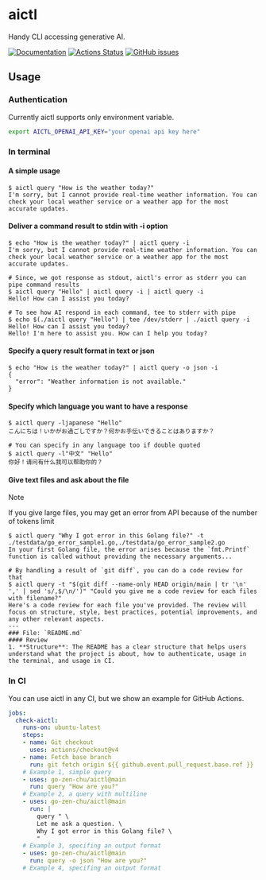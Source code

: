 # aictl

Handy CLI accessing generative AI.

[![Documentation](https://pkg.go.dev/badge/github.com/go-zen-chu/golang-template)](http://pkg.go.dev/github.com/go-zen-chu/golang-template)
[![Actions Status](https://github.com/go-zen-chu/golang-template/workflows/ci/badge.svg)](https://github.com/go-zen-chu/golang-template/actions)
[![GitHub issues](https://img.shields.io/github/issues/go-zen-chu/golang-template.svg)](https://github.com/go-zen-chu/golang-template/issues)

## Usage

### Authentication

Currently aictl supports only environment variable.

```bash
export AICTL_OPENAI_API_KEY="your openai api key here"
```

### In terminal

#### A simple usage

```console
$ aictl query "How is the weather today?"
I'm sorry, but I cannot provide real-time weather information. You can check your local weather service or a weather app for the most accurate updates.
```

#### Deliver a command result to stdin with -i option

```console
$ echo "How is the weather today?" | aictl query -i
I'm sorry, but I cannot provide real-time weather information. You can check your local weather service or a weather app for the most accurate updates.

# Since, we got response as stdout, aictl's error as stderr you can pipe command results
$ aictl query "Hello" | aictl query -i | aictl query -i
Hello! How can I assist you today?

# To see how AI respond in each command, tee to stderr with pipe
$ echo $(./aictl query "Hello") | tee /dev/stderr | ./aictl query -i
Hello! How can I assist you today?
Hello! I'm here to assist you. How can I help you today?
```

#### Specify a query result format in text or json

```console
$ echo "How is the weather today?" | aictl query -o json -i 
{
  "error": "Weather information is not available."
}
```

#### Specify which language you want to have a response

```console
$ aictl query -ljapanese "Hello"
こんにちは！いかがお過ごしですか？何かお手伝いできることはありますか？

# You can specify in any language too if double quoted
$ aictl query -l"中文" "Hello"
你好！请问有什么我可以帮助你的？
```

#### Give text files and ask about the file

> [!NOTE]
> If you give large files, you may get an error from API because of the number of tokens limit

```console
$ aictl query "Why I got error in this Golang file?" -t ./testdata/go_error_sample1.go,./testdata/go_error_sample2.go
In your first Golang file, the error arises because the `fmt.Printf` function is called without providing the necessary arguments...

# By handling a result of `git diff`, you can do a code review for that
$ aictl query -t "$(git diff --name-only HEAD origin/main | tr '\n' ',' | sed 's/,$/\n/')" "Could you give me a code review for each files with filename?"
Here's a code review for each file you've provided. The review will focus on structure, style, best practices, potential improvements, and any other relevant aspects.
---
### File: `README.md`
#### Review
1. **Structure**: The README has a clear structure that helps users understand what the project is about, how to authenticate, usage in the terminal, and usage in CI.
```

### In CI

You can use aictl in any CI, but we show an example for GitHub Actions.

```yaml
jobs:
  check-aictl:
    runs-on: ubuntu-latest
    steps:
    - name: Git checkout
      uses: actions/checkout@v4
    - name: Fetch base branch
      run: git fetch origin ${{ github.event.pull_request.base.ref }}
    # Example 1, simple query
    - uses: go-zen-chu/aictl@main
      run: query "How are you?"
    # Example 2, a query with multiline
    - uses: go-zen-chu/aictl@main
      run: |
        query " \
        Let me ask a question. \
        Why I got error in this Golang file? \
        "
    # Example 3, specifing an output format
    - uses: go-zen-chu/aictl@main
      run: query -o json "How are you?"
    # Example 4, specifing an output format
```
